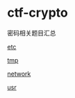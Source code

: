 # ctf-crypto
密码相关题目汇总

[etc](file:///etc/)

[tmp](file:///tmp)

[network](file:///etc/networks)

[usr](file:///usr/)
